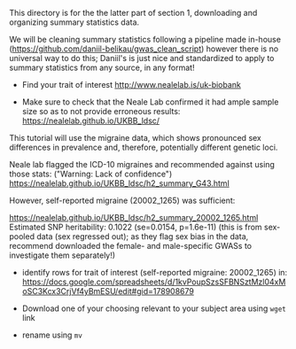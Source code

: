 This directory is for the the latter part of section 1, downloading and organizing summary statistics data.

We will be cleaning summary statistics following a pipeline made in-house (https://github.com/daniil-belikau/gwas_clean_script) however there is no universal way to do this; Daniil's is just nice and standardized to apply to summary statistics from any source, in any format! 

- Find your trait of interest
http://www.nealelab.is/uk-biobank

- Make sure to check that the Neale Lab confirmed it had ample sample size so as to not provide erroneous results:
https://nealelab.github.io/UKBB_ldsc/

This tutorial will use the migraine data, which shows pronounced sex differences in prevalence and, therefore, potentially different genetic loci.

Neale lab flagged the ICD-10 migraines and recommended against using those stats: ("Warning: Lack of confidence")
https://nealelab.github.io/UKBB_ldsc/h2_summary_G43.html 

However, self-reported migraine (20002_1265) was sufficient:

https://nealelab.github.io/UKBB_ldsc/h2_summary_20002_1265.html
Estimated SNP heritability: 0.1022 (se=0.0154, p=1.6e-11) (this is from sex-pooled data (sex regressed out); as they flag sex bias in the data, recommend downloaded the female- and male-specific GWASs to investigate them separately!)

- identify rows for trait of interest (self-reported migraine: 20002_1265) in: https://docs.google.com/spreadsheets/d/1kvPoupSzsSFBNSztMzl04xMoSC3Kcx3CrjVf4yBmESU/edit#gid=178908679

- Download one of your choosing relevant to your subject area using `wget` link
- rename using `mv`
